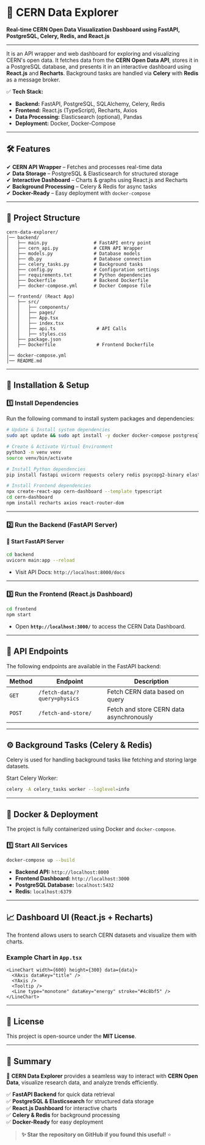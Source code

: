 # **🚀 CERN Data Explorer**  
**Real-time CERN Open Data Visualization Dashboard using FastAPI, PostgreSQL, Celery, Redis, and React.js**  

---


It is an API wrapper and web dashboard for exploring and visualizing CERN's open data. It fetches data from the **CERN Open Data API**, stores it in a PostgreSQL database, and presents it in an interactive dashboard using **React.js** and **Recharts**. Background tasks are handled via **Celery** with **Redis** as a message broker.  

✅ **Tech Stack:**  
- **Backend:** FastAPI, PostgreSQL, SQLAlchemy, Celery, Redis  
- **Frontend:** React.js (TypeScript), Recharts, Axios  
- **Data Processing:** Elasticsearch (optional), Pandas  
- **Deployment:** Docker, Docker-Compose  

---

## **🛠 Features**  
✔ **CERN API Wrapper** – Fetches and processes real-time data  
✔ **Data Storage** – PostgreSQL & Elasticsearch for structured storage  
✔ **Interactive Dashboard** – Charts & graphs using React.js and Recharts  
✔ **Background Processing** – Celery & Redis for async tasks  
✔ **Docker-Ready** – Easy deployment with `docker-compose`  

---

## **📂 Project Structure**  
```
cern-data-explorer/
│── backend/
│   ├── main.py                 # FastAPI entry point
│   ├── cern_api.py             # CERN API Wrapper
│   ├── models.py               # Database models
│   ├── db.py                   # Database connection
│   ├── celery_tasks.py         # Background tasks
│   ├── config.py               # Configuration settings
│   ├── requirements.txt        # Python dependencies
│   ├── Dockerfile              # Backend Dockerfile
│   ├── docker-compose.yml      # Docker Compose file
│
│── frontend/ (React App)
│   ├── src/
│   │   ├── components/
│   │   ├── pages/
│   │   ├── App.tsx
│   │   ├── index.tsx
│   │   ├── api.ts               # API Calls
│   │   ├── styles.css
│   ├── package.json
│   ├── Dockerfile               # Frontend Dockerfile
│
│── docker-compose.yml
│── README.md
```

---

## **🔧 Installation & Setup**  

### **1️⃣ Install Dependencies**  
Run the following command to install system packages and dependencies:  

```bash
# Update & Install system dependencies
sudo apt update && sudo apt install -y docker docker-compose postgresql postgresql-contrib redis

# Create & Activate Virtual Environment
python3 -m venv venv
source venv/bin/activate

# Install Python dependencies
pip install fastapi uvicorn requests celery redis psycopg2-binary elasticsearch sqlalchemy pandas

# Install Frontend dependencies
npx create-react-app cern-dashboard --template typescript
cd cern-dashboard
npm install recharts axios react-router-dom
```

---

### **2️⃣ Run the Backend (FastAPI Server)**  
#### **🚀 Start FastAPI Server**
```bash
cd backend
uvicorn main:app --reload
```
- Visit API Docs: `http://localhost:8000/docs`

---

### **3️⃣ Run the Frontend (React.js Dashboard)**  
```bash
cd frontend
npm start
```
- Open **`http://localhost:3000/`** to access the CERN Data Dashboard.

---

## **📡 API Endpoints**  
The following endpoints are available in the FastAPI backend:  

| Method | Endpoint | Description |
|--------|----------|-------------|
| `GET` | `/fetch-data/?query=physics` | Fetch CERN data based on query |
| `POST` | `/fetch-and-store/` | Fetch and store CERN data asynchronously |

---

## **⚙ Background Tasks (Celery & Redis)**  
Celery is used for handling background tasks like fetching and storing large datasets.  

Start Celery Worker:  
```bash
celery -A celery_tasks worker --loglevel=info
```

---

## **🐳 Docker & Deployment**  
The project is fully containerized using Docker and `docker-compose`.  

### **1️⃣ Start All Services**
```bash
docker-compose up --build
```
- **Backend API:** `http://localhost:8000`
- **Frontend Dashboard:** `http://localhost:3000`
- **PostgreSQL Database:** `localhost:5432`
- **Redis:** `localhost:6379`

---

## **📈 Dashboard UI (React.js + Recharts)**  
The frontend allows users to search CERN datasets and visualize them with charts.

### **Example Chart in `App.tsx`**
```tsx
<LineChart width={600} height={300} data={data}>
  <XAxis dataKey="title" />
  <YAxis />
  <Tooltip />
  <Line type="monotone" dataKey="energy" stroke="#4c8bf5" />
</LineChart>
```

---

## **📜 License**  
This project is open-source under the **MIT License**.  

---

## **📌 Summary**  
🚀 **CERN Data Explorer** provides a seamless way to interact with **CERN Open Data**, visualize research data, and analyze trends efficiently.  

✅ **FastAPI Backend** for quick data retrieval  
✅ **PostgreSQL & Elasticsearch** for structured data storage  
✅ **React.js Dashboard** for interactive charts  
✅ **Celery & Redis** for background processing  
✅ **Docker-Ready** for easy deployment  

> **✨ Star the repository on GitHub if you found this useful!** ⭐  
